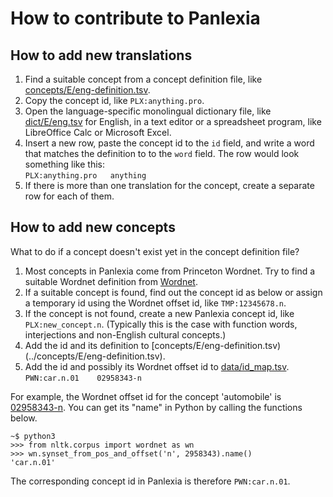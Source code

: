 # How to contribute to Panlexia

## How to add new translations

1.  Find a suitable concept from a concept definition file, like [concepts/E/eng-definition.tsv](../concepts/E/eng-definition.tsv).
2.  Copy the concept id, like `PLX:anything.pro`.
3.  Open the language-specific monolingual dictionary file, like [dict/E/eng.tsv](../dict/E/eng.tsv) for English,
    in a text editor or a spreadsheet program, like LibreOffice Calc or Microsoft Excel.
4.  Insert a new row, paste the concept id to the `id` field, and write a word that matches the definition to to the `word` field.
    The row would look something like this:  
    `PLX:anything.pro   anything`
5.  If there is more than one translation for the concept, create a separate row for each of them.

## How to add new concepts

What to do if a concept doesn't exist yet in the concept definition file?

1.  Most concepts in Panlexia come from Princeton Wordnet.
    Try to find a suitable Wordnet definition from [Wordnet](https://compling.upol.cz/ntumc/cgi-bin/wn-gridx.cgi).
2.  If a suitable concept is found, find out the concept id as below
    or assign a temporary id using the Wordnet offset id, like `TMP:12345678.n`.
3.  If the concept is not found, create a new Panlexia concept id, like `PLX:new_concept.n`.
    (Typically this is the case with function words, interjections and non-English cultural concepts.)
4.  Add the id and its definition to [concepts/E/eng-definition.tsv)(../concepts/E/eng-definition.tsv).
5.  Add the id and possibly its Wordnet offset id to [data/id_map.tsv](../data/id_map.tsv).
    `PWN:car.n.01    02958343-n`

For example, the Wordnet offset id for the concept 'automobile' is
[02958343-n](https://compling.upol.cz/ntumc/cgi-bin/wn-gridx.cgi?gridmode=ntumcgrid&synset=02958343-n&lang=eng&lang2=eng).
You can get its "name" in Python by calling the functions below.

```
~$ python3
>>> from nltk.corpus import wordnet as wn
>>> wn.synset_from_pos_and_offset('n', 2958343).name()
'car.n.01'
```

The corresponding concept id in Panlexia is therefore `PWN:car.n.01`.

